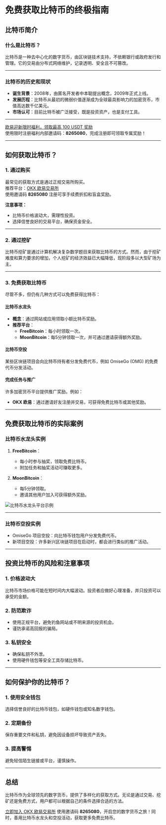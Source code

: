 # 免费获取比特币的终极指南



## 比特币简介

### 什么是比特币？

比特币是一种去中心化的数字货币，由区块链技术支持，不依赖银行或政府发行和管理。它的交易由分布式网络维护，记录透明、安全且不可篡改。

---

### 比特币的历史和现状

- **诞生背景**：2008年，由匿名开发者中本聪提出概念，2009年正式上线。
- **发展历程**：比特币从最初的微弱价值逐渐成为全球最具影响力的加密货币，市值高达数千亿美元。
- **市场认可**：目前比特币被广泛接受，既是投资资产，也是支付工具。

---
[欧易迎新限时福利，领取最高 100 USDT 奖励](https://bit.ly/OKXe)  
使用限时注册福利内部邀请码：**8265080**，完成注册即可领取专属奖励！

---
## 如何获取比特币？

### 1. 通过购买

最常见的获取方式是通过正规交易所购买。  
推荐平台：[OKX 欧易交易所](https://bit.ly/OKXe)  
使用邀请码 **8265080** 注册可享手续费折扣和盲盒奖励。

**注意事项：**
- 比特币价格波动大，需理性投资。
- 选择信誉良好的交易平台，确保资金安全。

---

### 2. 通过挖矿

比特币挖矿是通过计算机解决复杂数学题目来获取比特币的方式。然而，由于挖矿难度和算力要求的增加，个人挖矿的经济效益已大幅降低，现阶段多以大型矿场为主。

---

### 3. 免费获取比特币

尽管不多，但仍有几种方式可以免费获得比特币：

#### 比特币水龙头
- **概念**：通过网站或应用领取小额比特币奖励。
- **推荐平台**：
  - **FreeBitcoin**：每小时领取一次。
  - **MoonBitcoin**：每5分钟领取一次，并可通过邀请获得额外奖励。

#### 比特币空投
某些区块链项目会向比特币持有者分发免费代币，例如 OmiseGo (OMG) 的免费代币分发活动。

#### 完成任务与推广
许多加密货币平台提供推广奖励。例如：
- **OKX 欧易**：通过邀请好友注册并交易，可获得免费比特币或其他奖励。

---

## 免费获取比特币的实际案例

### 比特币水龙头实例
1. **FreeBitcoin**：
   - 每小时参与抽奖，领取免费比特币。
   - 附加任务和抽奖活动可赚取更多。

2. **MoonBitcoin**：
   - 每5分钟领取。
   - 邀请其他用户加入可获得额外奖励。

![比特币水龙头平台示例](https://yibi123.com/wp-content/uploads/2023/06/image-110-1024x417.png)

---

### 比特币空投实例
- OmiseGo 项目空投：向比特币钱包用户分发免费代币。
- 新项目空投：许多新兴区块链项目在启动时，都会进行类似的推广活动。

---

## 投资比特币的风险和注意事项

### 1. 价格波动大
比特币市场价格可能在短时间内大幅波动。投资者应做好心理准备，并只投资可以承受的金额。

### 2. 防范欺诈
- 使用正规平台，避免钓鱼网站或不明来源的投资机会。
- 谨防承诺高回报的骗局。

### 3. 私钥安全
- 确保私钥不外泄。
- 使用硬件钱包等安全工具存储比特币。

---

## 如何保护你的比特币？

### 1. 使用安全钱包
选择信誉良好的比特币钱包，如硬件钱包或知名数字钱包。

### 2. 定期备份
保存重要文件和私钥，避免因设备损坏导致资产丢失。

### 3. 提高警惕
避免轻信陌生链接或平台，谨慎操作。

---

## 总结

比特币作为全球领先的数字货币，提供了多样化的获取方式。无论是通过交易、挖矿还是免费方式，用户都可以根据自己的条件选择合适的方法。

[立即加入 OKX 欧易交易所](https://bit.ly/OKXe) 使用邀请码 **8265080**，开启您的数字货币之旅！同时，善用比特币水龙头和空投活动，获取更多免费比特币。
